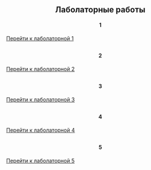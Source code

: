 ## <h2 align="center">Лаболаторные работы</h2>

<h4 align="center">1</h4>

[Перейти к лаболаторной 1](https://github.com/NIOHOMY/Python_5_semester/tree/lab1)

##

<h4 align="center">2</h4>

[Перейти к лаболаторной 2](https://github.com/NIOHOMY/Python_5_semester/tree/lab2)

##

<h4 align="center">3</h4>

[Перейти к лаболаторной 3](https://github.com/NIOHOMY/Python_5_semester/tree/lab3)

##

<h4 align="center">4</h4>

[Перейти к лаболаторной 4](https://github.com/NIOHOMY/Python_5_semester/tree/lab4)

##

<h4 align="center">5</h4>

[Перейти к лаболаторной 5](https://github.com/NIOHOMY/Python_5_semester/tree/lab5)

##
